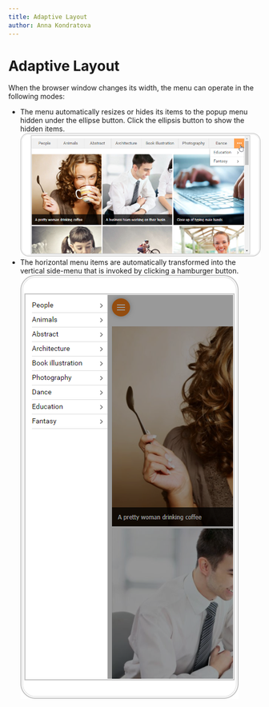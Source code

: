 ```yaml
---
title: Adaptive Layout
author: Anna Kondratova
---
```

# Adaptive Layout

When the browser window changes its width, the menu can operate in the following modes:
* The menu automatically resizes or hides its items to the popup menu hidden under the ellipse button. Click the ellipsis button to show the hidden items.
![Adaptivity_HideShowButtons](../../../images/menu-responsive-layout-ellipsis.png)
* The horizontal menu items are automatically transformed into the vertical side-menu that is invoked by clicking a hamburger button.
![Adaptivity_HideShowButtons](../../../images/menu-responsive-layout-side-menu.png)
